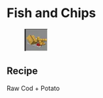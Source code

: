 # Fish and Chips

<figure><img src="../../../.gitbook/assets/image (45).png" alt=""><figcaption></figcaption></figure>

## Recipe

Raw Cod + Potato
